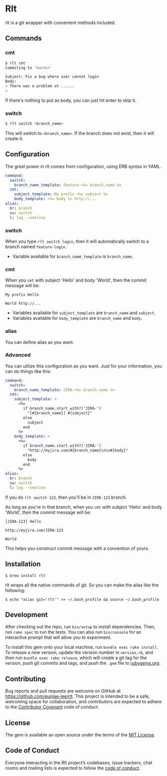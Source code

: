 # Rlt

rlt is a git wrapper with convenient methods included.

## Commands

### cmt
```bash
$ rlt cmt
Commiting to 'master'

Subject: Fix a bug where user cannot login
Body:
> There was a problem at ......
>
```

If there's nothing to put as body, you can just hit enter to skip it.

### switch
```bash
$ rlt switch <branch_name>
```

This will switch to `<branch_name>`. If the branch does not exist, then it will create it.

## Configuration

The great power in rlt comes from configuration, using ERB syntax in YAML.

```yaml
command:
  switch:
    branch_name_template: feature-<%= branch_name %>
  cmt:
    subject_template: My prefix <%= subject %>
    body_template: <%= body %> http://...
alias:
  br: branch
  sw: switch
  l: log --oneline
```

### switch
When you type `rlt switch login`, then it will automatically switch to a branch named `feature-login`.
* Variable available for `branch_name_template` is `branch_name`.

### cmt
When you `cmt` with subject 'Hello' and body 'World', then the commit message will be:

```
My prefix Hello

World http://...
```

* Variables available for `subject_template` are `branch_name` and `subject`.
* Variables available for `body_template` are `branch_name` and `body`.

### alias
You can define alias as you want.

### Advanced
You can utilize this configuration as you want. Just for your information, you can do things like this:

```yaml
command:
  switch:
    branch_name_template: JIRA-<%= branch_name %>
  cmt:
    subject_template: >
      <%=
        if branch_name.start_with?('JIRA-')
          "[#{branch_name}] #{subject}"
        else
          subject
        end
      %>
    body_template: >
      <%=
        if branch_name.start_with?('JIRA-')
          "http://myjira.com/#{branch_name}\n\n#{body}"
        else
          body
        end
      %>
alias:
  br: branch
  sw: switch
  l: log --oneline
```

If you do `rlt switch 123`, then you'll be in `JIRA-123` branch.

As long as you're in that branch, when you `cmt` with subject 'Hello' and body 'World', then the commit message will be:

```
[JIRA-123] Hello

http://myjira.com/JIRA-123

World
```

This helps you construct commit message with a convention of yours.

## Installation

    $ brew install rlt

rlt wraps all the native commands of git. So you can make the alias like the following:

    $ echo "alias git='rlt'" >> ~/.bash_profile && source ~/.bash_profile

## Development

After checking out the repo, run `bin/setup` to install dependencies. Then, run `rake spec` to run the tests. You can also run `bin/console` for an interactive prompt that will allow you to experiment.

To install this gem onto your local machine, run `bundle exec rake install`. To release a new version, update the version number in `version.rb`, and then run `bundle exec rake release`, which will create a git tag for the version, push git commits and tags, and push the `.gem` file to [rubygems.org](https://rubygems.org).

## Contributing

Bug reports and pull requests are welcome on GitHub at https://github.com/eunjae-lee/rlt. This project is intended to be a safe, welcoming space for collaboration, and contributors are expected to adhere to the [Contributor Covenant](http://contributor-covenant.org) code of conduct.

## License

The gem is available as open source under the terms of the [MIT License](https://opensource.org/licenses/MIT).

## Code of Conduct

Everyone interacting in the Rlt project’s codebases, issue trackers, chat rooms and mailing lists is expected to follow the [code of conduct](https://github.com/eunjae-lee/rlt/blob/master/CODE_OF_CONDUCT.md).
